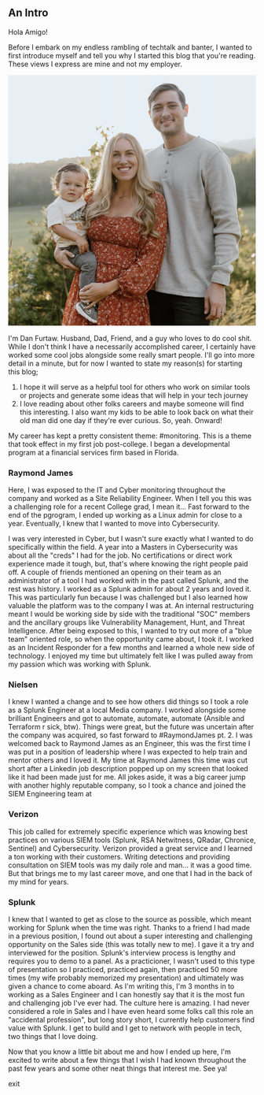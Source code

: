 ## An Intro

Hola Amigo! 

Before I embark on my endless rambling of techtalk and banter, I wanted to first introduce myself and tell you why I started this blog that you're reading. These views I express are mine and not my employer.

![Family Pic](/docs/assets/Screenshot.png)

I'm Dan Furtaw. Husband, Dad, Friend, and a guy who loves to do cool shit. While I don't think I have a necessarily accomplished career, I certainly have worked some cool jobs alongside some really smart people. I'll go into more detail in a minute, but for now I wanted to state my reason(s) for starting this blog; 

1) I hope it will serve as a helpful tool for others who work on similar tools or projects and generate some ideas that will help in your tech journey
2) I love reading about other folks careers and maybe someone will find this interesting. I also want my kids to be able to look back on what their old man did one day if they're ever curious. So, yeah. Onward!

My career has kept a pretty consistent theme: #monitoring. This is a theme that took effect in my first job post-college. I began a developmental program at a financial services firm based in Florida. 

### Raymond James
Here, I was exposed to the IT and Cyber monitoring throughout the company and worked as a Site Reliability Engineer. When I tell you this was a challenging role for a recent College grad, I mean it... Fast forward to the end of the pgrogram, I ended up working as a Linux admin for close to a year. Eventually, I knew that I wanted to move into Cybersecurity.

I was very interested in Cyber, but I wasn't sure exactly what I wanted to do specifically within the field. A year into a Masters in Cybersecurity was about all the "creds" I had for the job. No certifications or direct work experience made it tough, but, that's where knowing the right people paid off. A couple of friends mentioned an opening on their team as an administrator of a tool I had worked with in the past called Splunk, and the rest was history. I worked as a Splunk admin for about 2 years and loved it. This was particularly fun because I was challenged but I also learned how valuable the platform was to the company I was at. An internal restructuring meant I would be working side by side with the traditional "SOC" members and the ancillary groups like Vulnerability Management, Hunt, and Threat Intelligence. After being exposed to this, I wanted to try out more of a "blue team" oriented role, so when the opportunity came about, I took it. I worked as an Incident Responder for a few months and learned a whole new side of technology. I enjoyed my time but ultimately felt like I was pulled away from my passion which was working with Splunk. 

### Nielsen 
I knew I wanted a change and to see how others did things so I took a role as a Splunk Engineer at a local Media company. I worked alongside some brilliant Engineers and got to automate, automate, automate (Ansible and Terraform r sick, btw). Things were great, but the future was uncertain after the company was acquired, so fast forward to #RaymondJames pt. 2. I was welcomed back to Raymond James as an Engineer, this was the first time I was put in a position of leadership where I was expected to help train and mentor others and I loved it. My time at Raymond James this time was cut short after a Linkedin job description popped up on my screen that looked like it had been made just for me. All jokes aside, it was a big career jump with another highly reputable company, so I took a chance and joined the SIEM Engineering team at 

### Verizon 
This job called for extremely specific experience which was knowing best practices on various SIEM tools (Splunk, RSA Netwitness, QRadar, Chronice, Sentinel) and Cybersecurity. Verizon provided a great service and I learned a ton working with their customers. Writing detections and providing consultation on SIEM tools was my daily role and man... it was a good time. But that brings me to my last career move, and one that I had in the back of my mind for years. 

### Splunk 
I knew that I wanted to get as close to the source as possible, which meant working for Splunk when the time was right. Thanks to a friend I had made in a previous position, I found out about a super interesting and challenging opportunity on the Sales side (this was totally new to me). I gave it a try and interviewed for the position. Splunk's interview process is lengthy and requires you to demo to a panel. As a practicioner, I wasn't used to this type of presentation so I practiced, practiced again, then practiced 50 more times (my wife probably memorized my presentation) and ultimately was given a chance to come aboard. As I'm writing this, I'm 3 months in to working as a Sales Engineer and I can honestly say that it is the most fun and challenging job I've ever had. The culture here is amazing. I had never considered a role in Sales and I have even heard some folks call this role an "accidental profession", but long story short, I currently help customers find value with Splunk. I get to build and I get to network with people in tech, two things that I love doing.

Now that you know a little bit about me and how I ended up here, I'm excited to write about a few things that I wish I had known throughout the past few years and some other neat things that interest me. See ya!

exit
